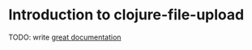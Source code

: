 # Introduction to clojure-file-upload

TODO: write [great documentation](http://jacobian.org/writing/what-to-write/)
